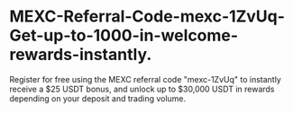 # MEXC-Referral-Code-mexc-1ZvUq-Get-up-to-1000-in-welcome-rewards-instantly.
Register for free using the MEXC referral code "mexc-1ZvUq" to instantly receive a $25 USDT bonus, and unlock up to $30,000 USDT in rewards depending on your deposit and trading volume.
